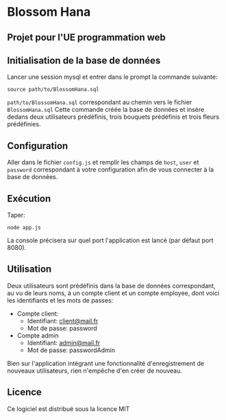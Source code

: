 # Blossom Hana

## Projet pour l'UE programmation web

## Initialisation de la base de données

Lancer une session mysql et entrer dans le prompt la commande suivante:
```
source path/to/BlossomHana.sql
```
`path/to/BlossomHana.sql` correspondant au chemin vers le fichier `BlossomHana.sql`
Cette commande créée la base de données et insère dedans deux utilisateurs prédéfinis, trois bouquets prédéfinis et trois fleurs prédéfinies.

## Configuration

Aller dans le fichier `config.js` et remplir les champs de `host`, `user` et `password` correspondant à votre configuration afin de vous connecter à la base de données.

## Exécution

Taper:
```
node app.js
```
La console précisera sur quel port l'application est lancé (par défaut port 8080).

## Utilisation

Deux utilisateurs sont prédéfinis dans la base de données correspondant, au vu de leurs noms, à un compte client et un compte employee, dont voici les identifiants et les mots de passes:

* Compte client:
    + Identifiant: client@mail.fr
    + Mot de passe: password
* Compte admin
    + Identifiant: admin@mail.fr
    + Mot de passe: passwordAdmin
    
Bien sur l'application intégrant une fonctionnalité d'enregistrement de nouveaux utilisateurs,
rien n'empêche d'en créer de nouveau.

## Licence

Ce logiciel est distribué sous la licence MIT
